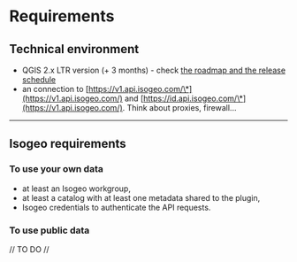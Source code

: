 # Requirements

## Technical environment

* QGIS 2.x LTR version (+ 3 months) - check [the roadmap and the release schedule](https://www.qgis.org/fr/site/getinvolved/development/roadmap.html#release-schedule)
* an connection to [https://v1.api.isogeo.com/\*](https://v1.api.isogeo.com/) and [https://id.api.isogeo.com/\*](https://v1.api.isogeo.com/). Think about proxies, firewall...

___

## Isogeo requirements

### To use your own data

* at least an Isogeo workgroup,
* at least a catalog with at least one metadata shared to the plugin,
* Isogeo credentials to authenticate the API requests.

### To use public data

// TO DO  //
